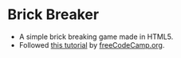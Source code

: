 # Brick Breaker

- A simple brick breaking game made in HTML5.
- Followed [this tutorial](https://youtu.be/3EMxBkqC4z0) by [freeCodeCamp.org](https://freeCodeCamp.org).